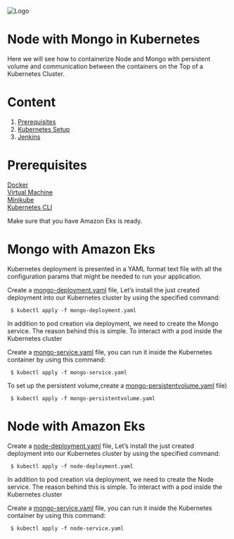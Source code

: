 ![Logo](https://github.com/TharaniRajan/Jenkins-Docker/blob/master/docs/GeppettoIcon.png?raw=true"Logo")

# Node with Mongo in Kubernetes<br/>
   Here we will see how to containerize Node and Mongo with persistent volume and communication between the containers on the Top of a Kubernetes Cluster.

# Content
1. [Prerequisites](#prerequisites)
1. [Kubernetes Setup](#kubernetes-setup)
1. [Jenkins](#jenkins-setup)

# Prerequisites<br/> 
  [Docker](https://docs.docker.com/install/) <br/> 
  [Virtual Machine](https://www.virtualbox.org/wiki/Downloads) <br/> 
  [Minikube](https://kubernetes.io/docs/tasks/tools/install-minikube/) <br/> 
  [Kubernetes CLI](https://kubernetes.io/docs/tasks/tools/install-kubectl/) <br/> 
  
  Make sure that you have Amazon Eks is ready.
  
 # Mongo with Amazon Eks
 
  Kubernetes deployment is presented in a YAML format text file with all the configuration params that might be needed to run   your application.
  
  Create a [mongo-deployment.yaml](https://github.com/TharaniRajan/Jenkins-Docker/blob/master/node_mongo_eks/mongo-deployment.yaml) file, Let’s install the just created deployment into our Kubernetes cluster by using the specified command:
  
     $ kubectl apply -f mongo-deployment.yaml
     
  In addition to pod creation via deployment, we need to create the Mongo service. The reason behind this is simple. To       interact with a pod inside the Kubernetes cluster   
  
  Create a [mongo-service.yaml](https://github.com/TharaniRajan/Jenkins-Docker/blob/master/node_mongo_eks/mongo-service.yaml) file,  you can run it inside the Kubernetes container by using this command:
      
     $ kubectl apply -f mongo-service.yaml
      
 To set up the persistent volume,create a [mongo-persistentvolume.yaml](https://github.com/TharaniRajan/Jenkins-Docker/blob/master/node_mongo_eks/mongo-persistentvolume.yaml) file)
 
     $ kubectl apply -f mongo-persistentvolume.yaml
     
 # Node with Amazon Eks 
 
  Create a [node-deployment.yaml](https://github.com/TharaniRajan/Jenkins-Docker/blob/master/node_mongo_eks/node-deployment.yaml) file, Let’s install the just created deployment into our Kubernetes cluster by using the specified command:
  
     $ kubectl apply -f node-deployment.yaml
     
  In addition to pod creation via deployment, we need to create the Node service. The reason behind this is simple. To       interact with a pod inside the Kubernetes cluster   
  
  Create a [mongo-service.yaml](https://github.com/TharaniRajan/Jenkins-Docker/blob/master/node_mongo_eks/node-service.yaml) file,  you can run it inside the Kubernetes container by using this command:
      
     $ kubectl apply -f node-service.yaml
 

